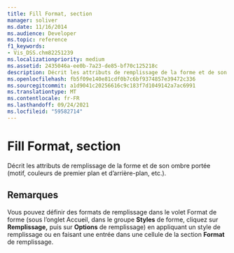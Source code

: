 ```yaml
---
title: Fill Format, section
manager: soliver
ms.date: 11/16/2014
ms.audience: Developer
ms.topic: reference
f1_keywords:
- Vis_DSS.chm82251239
ms.localizationpriority: medium
ms.assetid: 2435046a-ee0b-7a23-de85-bf70c125218c
description: Décrit les attributs de remplissage de la forme et de son ombre portée (motif, couleurs de premier plan et d’arrière-plan, etc.).
ms.openlocfilehash: fb5f09e140e81cdf0b7c6bf9374857e39472c336
ms.sourcegitcommit: a1d9041c20256616c9c183f7d1049142a7ac6991
ms.translationtype: MT
ms.contentlocale: fr-FR
ms.lasthandoff: 09/24/2021
ms.locfileid: "59582714"
---
```

# <a name="fill-format-section"></a>Fill Format, section

Décrit les attributs de remplissage de la forme et de son ombre portée (motif, couleurs de premier plan et d’arrière-plan, etc.). 
  
## <a name="remarks"></a>Remarques

Vous pouvez définir des  formats de remplissage  dans le volet Format de forme (sous l’onglet Accueil, dans le groupe **Styles** de forme, cliquez sur **Remplissage,** puis sur **Options** de remplissage) en appliquant un style de remplissage ou en faisant une entrée dans une cellule de la section **Format** de remplissage. 
  

